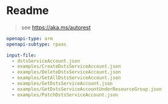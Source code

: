 # Readme
> see https://aka.ms/autorest
```yaml
openapi-type: arm 
openapi-subtype: rpaas
```
```yaml $(tag) == '2021-02-01'
input-file: 
  - dstsServiceAccount.json
  - examples/CreateDstsServiceAccount.json
  - examples/DeleteDstsServiceAccount.json
  - examples/GetAllDstsServiceAccount.json
  - examples/GetDstsServiceAccount.json
  - examples/GetDstsServiceAccountUnderResourceGroup.json
  - examples/PatchDstsServiceAccount.json
```
